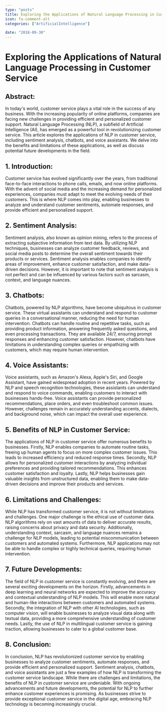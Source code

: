 ```yaml
---
type: "posts"
title: Exploring the Applications of Natural Language Processing in Customer Service
icon: fa-comment-alt
categories: ["ArtificialIntelligence"]

date: "2018-09-30"
---
```




# Exploring the Applications of Natural Language Processing in Customer Service

## Abstract:
In today's world, customer service plays a vital role in the success of any business. With the increasing popularity of online platforms, companies are facing new challenges in providing efficient and personalized customer support. Natural Language Processing (NLP), a subfield of Artificial Intelligence (AI), has emerged as a powerful tool in revolutionizing customer service. This article explores the applications of NLP in customer service, including sentiment analysis, chatbots, and voice assistants. We delve into the benefits and limitations of these applications, as well as discuss potential future developments in the field.

## 1. Introduction:
Customer service has evolved significantly over the years, from traditional face-to-face interactions to phone calls, emails, and now online platforms. With the advent of social media and the increasing demand for personalized experiences, companies must adapt to meet the evolving needs of their customers. This is where NLP comes into play, enabling businesses to analyze and understand customer sentiments, automate responses, and provide efficient and personalized support.

## 2. Sentiment Analysis:
Sentiment analysis, also known as opinion mining, refers to the process of extracting subjective information from text data. By utilizing NLP techniques, businesses can analyze customer feedback, reviews, and social media posts to determine the overall sentiment towards their products or services. Sentiment analysis enables companies to identify areas of improvement, enhance customer satisfaction, and make data-driven decisions. However, it is important to note that sentiment analysis is not perfect and can be influenced by various factors such as sarcasm, context, and language nuances.

## 3. Chatbots:
Chatbots, powered by NLP algorithms, have become ubiquitous in customer service. These virtual assistants can understand and respond to customer queries in a conversational manner, reducing the need for human intervention. Chatbots can handle routine and repetitive tasks, such as providing product information, answering frequently asked questions, and even processing transactions. They are available 24/7, ensuring prompt responses and enhancing customer satisfaction. However, chatbots have limitations in understanding complex queries or empathizing with customers, which may require human intervention.

## 4. Voice Assistants:
Voice assistants, such as Amazon's Alexa, Apple's Siri, and Google Assistant, have gained widespread adoption in recent years. Powered by NLP and speech recognition technologies, these assistants can understand and respond to voice commands, enabling customers to interact with businesses hands-free. Voice assistants can provide personalized recommendations, place orders, and even troubleshoot common issues. However, challenges remain in accurately understanding accents, dialects, and background noise, which can impact the overall user experience.

## 5. Benefits of NLP in Customer Service:
The applications of NLP in customer service offer numerous benefits to businesses. Firstly, NLP enables companies to automate routine tasks, freeing up human agents to focus on more complex customer issues. This leads to increased efficiency and reduced response times. Secondly, NLP allows for personalized customer interactions by analyzing individual preferences and providing tailored recommendations. This enhances customer satisfaction and loyalty. Lastly, NLP helps businesses gain valuable insights from unstructured data, enabling them to make data-driven decisions and improve their products and services.

## 6. Limitations and Challenges:
While NLP has transformed customer service, it is not without limitations and challenges. One major challenge is the ethical use of customer data. NLP algorithms rely on vast amounts of data to deliver accurate results, raising concerns about privacy and data security. Additionally, understanding context, sarcasm, and language nuances remains a challenge for NLP models, leading to potential miscommunication between customers and automated systems. Furthermore, NLP applications may not be able to handle complex or highly technical queries, requiring human intervention.

## 7. Future Developments:
The field of NLP in customer service is constantly evolving, and there are several exciting developments on the horizon. Firstly, advancements in deep learning and neural networks are expected to improve the accuracy and contextual understanding of NLP models. This will enable more natural and human-like interactions between customers and automated systems. Secondly, the integration of NLP with other AI technologies, such as computer vision, will enable businesses to analyze visual data along with textual data, providing a more comprehensive understanding of customer needs. Lastly, the use of NLP in multilingual customer service is gaining traction, allowing businesses to cater to a global customer base.

## 8. Conclusion:
In conclusion, NLP has revolutionized customer service by enabling businesses to analyze customer sentiments, automate responses, and provide efficient and personalized support. Sentiment analysis, chatbots, and voice assistants are just a few examples of how NLP is transforming the customer service landscape. While there are challenges and limitations, the benefits of NLP in customer service are undeniable. With ongoing advancements and future developments, the potential for NLP to further enhance customer experiences is promising. As businesses strive to provide exceptional customer service in the digital age, embracing NLP technology is becoming increasingly crucial.